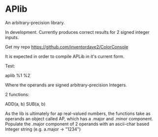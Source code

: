 # APlib
An arbitrary-precision library.

In development. Currently produces correct results for 2 signed integer inputs.

Get my repo https://github.com/inventordave2/ColorConsole

It is expected in order to compile APLib in it's current form.

Test:

aplib %1 %2

Where the operands are signed arbitrary-precision Integers.

2 functions:

ADD(a, b)
SUB(a, b)

As the lib is ultimately for ap real-valued numbers, the functions take as operands an object called AP, which has a .major and .minor component.
Populate the .major component of 2 operands with an ascii-char based Integer string (e.g. a.major -> "1234")

